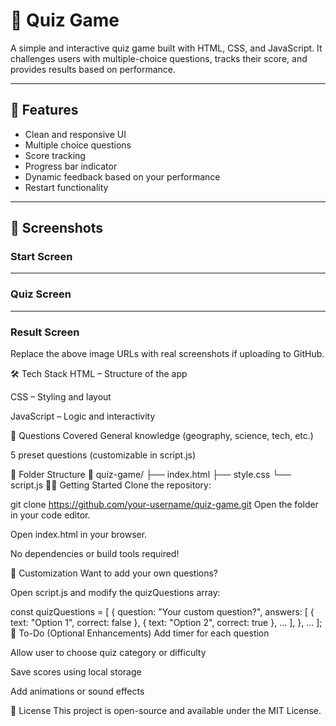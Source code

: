 # 🎯 Quiz Game
A simple and interactive quiz game built with HTML, CSS, and JavaScript. It challenges users with multiple-choice questions, tracks their score, and provides results based on performance.

---

## 🚀 Features
- Clean and responsive UI
- Multiple choice questions
- Score tracking
- Progress bar indicator
- Dynamic feedback based on your performance
- Restart functionality

---

## 📸 Screenshots
### Start Screen 

---
### Quiz Screen	

---
### Result Screen
Replace the above image URLs with real screenshots if uploading to GitHub.

🛠️ Tech Stack
HTML – Structure of the app

CSS – Styling and layout

JavaScript – Logic and interactivity

🧠 Questions Covered
General knowledge (geography, science, tech, etc.)

5 preset questions (customizable in script.js)

📂 Folder Structure
📁 quiz-game/
├── index.html
├── style.css
└── script.js
🧑‍💻 Getting Started
Clone the repository:

git clone https://github.com/your-username/quiz-game.git
Open the folder in your code editor.

Open index.html in your browser.

No dependencies or build tools required!

🔄 Customization
Want to add your own questions?

Open script.js and modify the quizQuestions array:

const quizQuestions = [
  {
    question: "Your custom question?",
    answers: [
      { text: "Option 1", correct: false },
      { text: "Option 2", correct: true },
      ...
    ],
  },
  ...
];
📌 To-Do (Optional Enhancements)
Add timer for each question

Allow user to choose quiz category or difficulty

Save scores using local storage

Add animations or sound effects

📃 License
This project is open-source and available under the MIT License.
